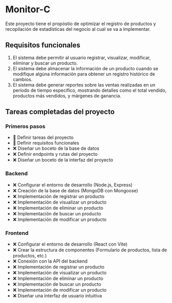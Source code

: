 # Monitor-C
Este proyecto tiene el propóstio de optimizar el registro de productos y recopilación de estadísticas del negocio al cual se va a implementar.
 
## Requisitos funcionales
1. El sistema debe permitir al usuario registrar, visualizar, modificar, eliminar y buscar un producto.
2. El sistema debe almacenar la información de un producto cuando se modifique algúna información para obtener un registro histórico de cambios.
3. El sistema debe generar reportes sobre las ventas realizadas en un período de tiempo específico, mostrando detalles como el total vendido, productos más vendidos, y márgenes de ganancia.

<!-- Símbología
✅ - Completado
❌ - No completado
🚧 - En proceso
-->

## Tareas completadas del proyecto
### Primeros pasos
- 🚧 Definir tareas del proyecto
- 🚧 Definir requisitos funcionales
- ❌ Diseñar un boceto de la base de datos
- ❌ Definir endpoints y rutas del proyecto
- ❌ Diseñar un boceto de la interfaz del proyecto

### Backend
- ❌ Configurar el entorno de desarrollo (Node.js, Express)
- ❌ Creación de la base de datos (MongoDB con Mongoose)
- ❌ Implementación de registrar un producto
- ❌ Implementación de visualizar un producto
- ❌ Implementación de eliminar un producto
- ❌ Implementación de buscar un producto
- ❌ Implementación de modificar un producto

### Frontend
- ❌ Configurar el entorno de desarrollo (React con Vite)
- ❌ Crear la estructura de componentes (Formulario de productos, lista de productos, etc.)
- ❌ Conexión con la API del backend
- ❌ Implementación de registrar un producto
- ❌ Implementación de visualizar un producto
- ❌ Implementación de eliminar un producto
- ❌ Implementación de buscar un producto
- ❌ Implementación de modificar un producto
- ❌ Diseñar una interfaz de usuario intuitiva